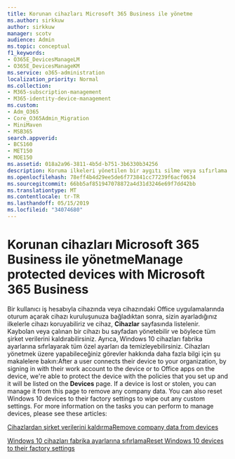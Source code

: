 ```yaml
---
title: Korunan cihazları Microsoft 365 Business ile yönetme
ms.author: sirkkuw
author: sirkkuw
manager: scotv
audience: Admin
ms.topic: conceptual
f1_keywords:
- O365E_DevicesManageLM
- O365E_DevicesManageKM
ms.service: o365-administration
localization_priority: Normal
ms.collection:
- M365-subscription-management
- M365-identity-device-management
ms.custom:
- Adm_O365
- Core_O365Admin_Migration
- MiniMaven
- MSB365
search.appverid:
- BCS160
- MET150
- MOE150
ms.assetid: 018a2a96-3811-4b5d-b751-3b6330b34256
description: Koruma ilkeleri yönetilen bir aygıtı silme veya sıfırlama hakkında bilgi edinin.
ms.openlocfilehash: 78eff4b4d29ee5de6f773841cc77239f6acf0634
ms.sourcegitcommit: 66bb5af851947078872a4d31d3246e69f7dd42bb
ms.translationtype: MT
ms.contentlocale: tr-TR
ms.lasthandoff: 05/15/2019
ms.locfileid: "34074680"
---
```

# <a name="manage-protected-devices-with-microsoft-365-business"></a><span data-ttu-id="1ecc3-103">Korunan cihazları Microsoft 365 Business ile yönetme</span><span class="sxs-lookup"><span data-stu-id="1ecc3-103">Manage protected devices with Microsoft 365 Business</span></span>

<span data-ttu-id="1ecc3-p101">Bir kullanıcı iş hesabıyla cihazında veya cihazındaki Office uygulamalarında oturum açarak cihazı kuruluşunuza bağladıktan sonra, sizin ayarladığınız ilkelerle cihazı koruyabiliriz ve cihaz, **Cihazlar** sayfasında listelenir. Kaybolan veya çalınan bir cihazı bu sayfadan yönetebilir ve böylece tüm şirket verilerini kaldırabilirsiniz. Ayrıca, Windows 10 cihazları fabrika ayarlarına sıfırlayarak tüm özel ayarları da temizleyebilirsiniz. Cihazları yönetmek üzere yapabileceğiniz görevler hakkında daha fazla bilgi için şu makalelere bakın:</span><span class="sxs-lookup"><span data-stu-id="1ecc3-p101">After a user connects their device to your organization, by signing in with their work account to the device or to Office apps on the device, we're able to protect the device with the policies that you set up and it will be listed on the **Devices** page. If a device is lost or stolen, you can manage it from this page to remove any company data. You can also reset Windows 10 devices to their factory settings to wipe out any custom settings. For more information on the tasks you can perform to manage devices, please see these articles:</span></span> 
  
[<span data-ttu-id="1ecc3-108">Cihazlardan şirket verilerini kaldırma</span><span class="sxs-lookup"><span data-stu-id="1ecc3-108">Remove company data from devices</span></span>](remove-company-data.md)
  
[<span data-ttu-id="1ecc3-109">Windows 10 cihazları fabrika ayarlarına sıfırlama</span><span class="sxs-lookup"><span data-stu-id="1ecc3-109">Reset Windows 10 devices to their factory settings</span></span>](reset-devices-to-factory-settings.md)
  

